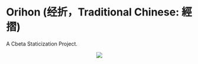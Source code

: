 # Orihon (经折，Traditional Chinese: 經摺)

A Cbeta Staticization Project.

<p align="center">
  <a aria-label="Vercel logo" href="https://vercel.com">
    <img src="https://badgen.net/badge/icon/Made%20by%20Vercel?icon=zeit&label&color=black&labelColor=black">
  </a>
  <br/>

  <a aria-label="License" href="https://github.com/RaoHai/orihon/blob/master/LICENSE">
    <img alt="" src="https://badgen.net/github/license/RaoHai/orihon">
  </a>
</p>
